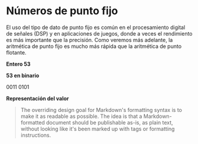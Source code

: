 # Números de punto fijo

El uso del tipo de dato de punto fijo es común en el procesamiento digital de señales (DSP) y en aplicaciones de juegos, donde a veces el rendimiento es más importante que la precisión. Como veremos más adelante, la aritmética de punto fijo es mucho más rápida que la aritmética de punto flotante.

**Entero 53**

**53 en binario**

0011 0101

**Representación del valor**

> The overriding design goal for Markdown's
> formatting syntax is to make it as readable
> as possible. The idea is that a
> Markdown-formatted document should be
> publishable as-is, as plain text, without
> looking like it's been marked up with tags
> or formatting instructions.
